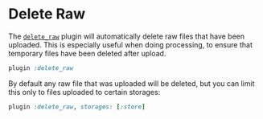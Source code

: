 # Delete Raw

The [`delete_raw`][delete_raw] plugin will automatically delete raw files that
have been uploaded. This is especially useful when doing processing, to ensure
that temporary files have been deleted after upload.

```rb
plugin :delete_raw
```

By default any raw file that was uploaded will be deleted, but you can limit
this only to files uploaded to certain storages:

```rb
plugin :delete_raw, storages: [:store]
```

[delete_raw]: /lib/shrine/plugins/delete_raw.rb
